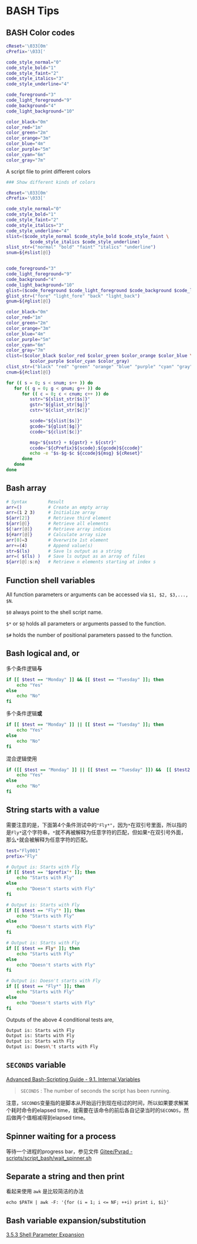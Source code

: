 # BASH Tips



## BASH Color codes

```bash
cReset='\033[0m'
cPrefix='\033['

code_style_normal="0"
code_style_bold="1"
code_style_faint="2"
code_style_italics="3"
code_style_underline="4"

code_foreground="3"
code_light_foreground="9"
code_background="4"
code_light_background="10"

color_black="0m"
color_red="1m"
color_green="2m"
color_orange="3m"
color_blue="4m"
color_purple="5m"
color_cyan="6m"
color_gray="7m"
```



A script file to print different colors

```bash
### Show different kinds of colors

cReset='\033[0m'
cPrefix='\033['

code_style_normal="0"
code_style_bold="1"
code_style_faint="2"
code_style_italics="3"
code_style_underline="4"
slist=($code_style_normal $code_style_bold $code_style_faint \
         $code_style_italics $code_style_underline)
slist_str=("normal" "bold" "faint" "italics" "underline")
snum=${#slist[@]}


code_foreground="3"
code_light_foreground="9"
code_background="4"
code_light_background="10"
glist=($code_foreground $code_light_foreground $code_background $code_light_background)
glist_str=("fore" "light_fore" "back" "light_back")
gnum=${#glist[@]}

color_black="0m"
color_red="1m"
color_green="2m"
color_orange="3m"
color_blue="4m"
color_purple="5m"
color_cyan="6m"
color_gray="7m"
clist=($color_black $color_red $color_green $color_orange $color_blue \
         $color_purple $color_cyan $color_gray)
clist_str=("black" "red" "green" "orange" "blue" "purple" "cyan" "gray")
cnum=${#clist[@]}

for (( s = 0; s < snum; s++ )) do
   for (( g = 0; g < gnum; g++ )) do
      for (( c = 0; c < cnum; c++ )) do
         sstr="${slist_str[$s]}"
         gstr="${glist_str[$g]}"
         cstr="${clist_str[$c]}"

         scode="${slist[$s]}"
         gcode="${glist[$g]}"
         ccode="${clist[$c]}"

         msg="${sstr} + ${gstr} + ${cstr}"
         ccode="${cPrefix}${scode};${gcode}${ccode}"
         echo -e "$s-$g-$c ${ccode}${msg} ${cReset}"
      done
   done
done

```



## Bash array

```bash
# Syntax		Result
arr=()			# Create an empty array
arr=(1 2 3)		# Initialize array
${arr[2]}		# Retrieve third element
${arr[@]}		# Retrieve all elements
${!arr[@]}		# Retrieve array indices
${#arr[@]}		# Calculate array size
arr[0]=3		# Overwrite 1st element
arr+=(4)		# Append value(s)
str=$(ls)		# Save ls output as a string
arr=( $(ls) )	# Save ls output as an array of files
${arr[@]:s:n}	# Retrieve n elements starting at index s
```



## Function shell variables

All function parameters or arguments can be accessed via `$1, $2, $3,..., $N`.

`$0` always point to the shell script name.

`$*` or `$@` holds all parameters or arguments passed to the function.

`$#` holds the number of positional parameters passed to the function.


## Bash logical and, or

多个条件逻辑**与**

```bash
if [[ $test == "Monday" ]] && [[ $test == "Tuesday" ]]; then
	echo "Yes"
else
	echo "No"
fi
```


多个条件逻辑**或**

```bash
if [[ $test == "Monday" ]] || [[ $test == "Tuesday" ]]; then
	echo "Yes"
else
	echo "No"
fi
```

混合逻辑使用

```bash
if ([[ $test == "Monday" ]] || [[ $test == "Tuesday" ]]) &&  [[ $test2 ==  "AI" ]]; then
	echo "Yes"
else
	echo "No"
fi
```

## String starts with a value

需要注意的是，下面第4个条件测试中的`"Fly*"`，因为`*`在双引号里面，所以指的是`Fly*`这个字符串，`*`就不再被解释为任意字符的匹配，但如果`*`在双引号外面，那么`*`就会被解释为任意字符的匹配。

```bash
test="Fly001"
prefix="Fly"

# Output is: Starts with Fly
if [[ $test == "$prefix"* ]]; then
	echo "Starts with Fly"
else
	echo "Doesn't starts with Fly"
fi

# Output is: Starts with Fly
if [[ $test == "Fly"* ]]; then
	echo "Starts with Fly"
else
	echo "Doesn't starts with Fly"
fi

# Output is: Starts with Fly
if [[ $test == Fly* ]]; then
	echo "Starts with Fly"
else
	echo "Doesn't starts with Fly"
fi

# Output is: Doesn't starts with Fly
if [[ $test == "Fly*" ]]; then
	echo "Starts with Fly"
else
	echo "Doesn't starts with Fly"
fi

```

Outputs of the above 4 conditional tests are,

```bash
Output is: Starts with Fly
Output is: Starts with Fly
Output is: Starts with Fly
Output is: Doesn\'t starts with Fly
```


## `SECONDS` variable

[Advanced Bash-Scripting Guide - 9.1. Internal Variables](https://tldp.org/LDP/abs/html/internalvariables.html)

> `SECONDS` : The number of seconds the script has been running.

注意，`SECONDS`变量指的是脚本从开始运行到现在经过的时间，所以如果要求解某个耗时命令的elapsed time，就需要在该命令的前后各自记录当时的`SECONDS`，然后做两个值相减得到elapsed time。


## Spinner waiting for a process

等待一个进程的progress bar，参见文件 [Gitee/Pyrad - scripts/script_bash/wait_spinner.sh](https://gitee.com/pyrad/scripts/blob/master/script_bash/wait_spinner.sh)


## Separate a string and then print

看起来使用 `awk` 是比较简洁的办法

```shell
echo $PATH | awk -F: '{for (i = 1; i <= NF; ++i) print i, $i}'
```


## Bash variable expansion/substitution

[3.5.3 Shell Parameter Expansion](https://www.gnu.org/software/bash/manual/html_node/Shell-Parameter-Expansion.html)


